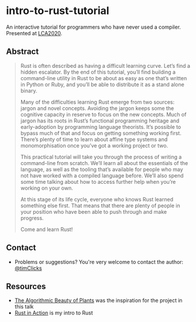 # intro-to-rust-tutorial

An interactive tutorial for programmers who have never used a compiler. Presented at [LCA2020](https://lca2020.linux.org.au/schedule/presentation/89/). 


## Abstract

> Rust is often described as having a difficult learning curve. Let’s find a hidden escalator. By the end of this tutorial, you’ll find building a command-line utility in Rust to be about as easy as one that’s written in Python or Ruby, and you’ll be able to distribute it as a stand alone binary.
> 
> Many of the difficulties learning Rust emerge from two sources: jargon and novel concepts. Avoiding the jargon keeps some the cognitive capacity in reserve to focus on the new concepts. Much of jargon has its roots in Rust’s functional programming heritage and early-adoption by programming language theorists. It’s possible to bypass much of that and focus on getting something working first. There’s plenty of time to learn about affine type systems and 
monomorphisation once you’ve got a working project or two.
> 
> This practical tutorial will take you through the process of writing a command-line from scratch. We’ll learn all about the essentials of the language, as well as the tooling that’s available for people who may not have worked with a compiled language before. We’ll also spend some time talking about how to access further help when you’re working on your own.
>
> At this stage of its life cycle, everyone who knows Rust learned something else first. That means that there are plenty of people in your position who have been able to push through and make progress.
>
> Come and learn Rust!


## Contact

- Problems or suggestions? You're very welcome to contact the author: [@timClicks](https://twitter.com/timClicks)


## Resources

- [The Algorithmic Beauty of Plants](http://algorithmicbotany.org/papers/#abop) was the inspiration for the project in this talk
- [Rust in Action](https://www.manning.com/books/rust-in-action?a_aid=rust&a_bid=0367c58f&chan=github) is my intro to Rust
